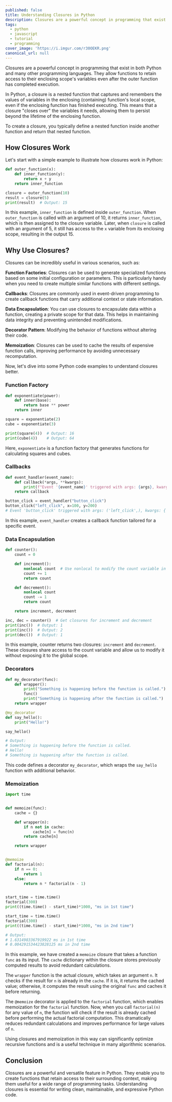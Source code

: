 ```yaml
---
published: false
title: Understanding Closures in Python
description: Closures are a powerful concept in programming that exist in both Python and many other programming languages. They allow functions to retain access to their enclosing scope's variables even after the outer function has completed execution.
tags:
  - python
  - javascript
  - tutorial
  - programming
cover_image: 'https://i.imgur.com/r30OEKR.png'
canonical_url: null
---
```


Closures are a powerful concept in programming that exist in both Python and many other programming languages. They allow functions to retain access to their enclosing scope's variables even after the outer function has completed execution.

In Python, a closure is a nested function that captures and remembers the values of variables in the enclosing (containing) function's local scope, even if the enclosing function has finished executing. This means that a closure "closes over" the variables it needs, allowing them to persist beyond the lifetime of the enclosing function.

To create a closure, you typically define a nested function inside another function and return that nested function.

## How Closures Work

Let's start with a simple example to illustrate how closures work in Python:

```python
def outer_function(x):
    def inner_function(y):
        return x + y
    return inner_function

closure = outer_function(10)
result = closure(5)
print(result)  # Output: 15
```

In this example, `inner_function` is defined inside `outer_function`. When `outer_function` is called with an argument of 10, it returns `inner_function`, which is then assigned to the closure variable. Later, when `closure` is called with an argument of 5, it still has access to the `x` variable from its enclosing scope, resulting in the output 15.

## Why Use Closures?

Closures can be incredibly useful in various scenarios, such as:

**Function Factories**: Closures can be used to generate specialized functions based on some initial configuration or parameters. This is particularly handy when you need to create multiple similar functions with different settings.

**Callbacks**: Closures are commonly used in event-driven programming to create callback functions that carry additional context or state information.

**Data Encapsulation**: You can use closures to encapsulate data within a function, creating a private scope for that data. This helps in maintaining data integrity and preventing unintended modifications.

**Decorator Pattern**: Modifying the behavior of functions without altering their code.

**Memoization**: Closures can be used to cache the results of expensive function calls, improving performance by avoiding unnecessary recomputation.

Now, let's dive into some Python code examples to understand closures better.

### Function Factory

```python
def exponentiate(power):
    def inner(base):
        return base ** power
    return inner

square = exponentiate(2)
cube = exponentiate(3)

print(square(4))  # Output: 16
print(cube(4))    # Output: 64
```
Here, `exponentiate` is a function factory that generates functions for calculating squares and cubes.

### Callbacks

```python
def event_handler(event_name):
    def callback(*args, **kwargs):
        print(f"Event '{event_name}' triggered with args: {args}, kwargs: {kwargs}")
    return callback

button_click = event_handler("button_click")
button_click("left_click", x=100, y=200)
# Event 'button_click' triggered with args: ('left_click',), kwargs: {'x': 100, 'y': 200}
```

In this example, `event_handler` creates a callback function tailored for a specific event.

### Data Encapsulation

```python
def counter():
    count = 0

    def increment():
        nonlocal count  # Use nonlocal to modify the count variable in the enclosing scope
        count += 1
        return count

    def decrement():
        nonlocal count
        count -= 1
        return count

    return increment, decrement

inc, dec = counter()  # Get closures for increment and decrement
print(inc())  # Output: 1
print(inc())  # Output: 2
print(dec())  # Output: 1
```

In this example, counter returns two closures: `increment` and `decrement`. These closures share access to the count variable and allow us to modify it without exposing it to the global scope.

### Decorators

```python
def my_decorator(func):
    def wrapper():
        print("Something is happening before the function is called.")
        func()
        print("Something is happening after the function is called.")
    return wrapper

@my_decorator
def say_hello():
    print("Hello!")

say_hello()

# Output:
# Something is happening before the function is called.
# Hello!
# Something is happening after the function is called.
```

This code defines a decorator `my_decorator`, which wraps the `say_hello` function with additional behavior.

### Memoization

```python
import time


def memoize(func):
    cache = {}

    def wrapper(n):
        if n not in cache:
            cache[n] = func(n)
        return cache[n]

    return wrapper


@memoize
def factorial(n):
    if n == 0:
        return 1
    else:
        return n * factorial(n - 1)


start_time = time.time()
factorial(300)
print((time.time() - start_time)*1000, "ms in 1st time")

start_time = time.time()
factorial(300)
print((time.time() - start_time)*1000, "ms in 2nd time")

# Output:
# 1.6314983367919922 ms in 1st time
# 0.004291534423828125 ms in 2nd time
```

In this example, we have created a `memoize` closure that takes a function `func` as its input. The `cache` dictionary within the closure stores previously computed results to avoid redundant calculations.

The `wrapper` function is the actual closure, which takes an argument `n`. It checks if the result for `n` is already in the `cache`. If it is, it returns the cached value; otherwise, it computes the result using the original `func` and caches it before returning.

The `@memoize` decorator is applied to the `factorial` function, which enables memoization for the `factorial` function. Now, when you call `factorial(n)` for any value of `n`, the function will check if the result is already cached before performing the actual factorial computation. This dramatically reduces redundant calculations and improves performance for large values of `n`.

Using closures and memoization in this way can significantly optimize recursive functions and is a useful technique in many algorithmic scenarios.

## Conclusion

Closures are a powerful and versatile feature in Python. They enable you to create functions that retain access to their surrounding context, making them useful for a wide range of programming tasks. Understanding closures is essential for writing clean, maintainable, and expressive Python code.
